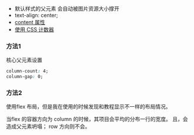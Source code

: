 - 默认样式的父元素 会自动被图片资源大小撑开
- text-align: center;
- [content 属性 ](https://developer.mozilla.org/zh-CN/docs/Web/CSS/content)
- [使用 CSS 计数器](https://developer.mozilla.org/zh-CN/docs/Web/CSS/CSS_counter_styles/Using_CSS_counters)

### 方法1

核心父元素设置
```css
column-count: 4;
column-gap: 0;
```
### 方法2

使用flex 布局，但是我在使用的时候发现和教程显示不一样的布局情况。

当flex 的容器方向为 column 的时候，其项目会平均的分布一行的宽度。
且，会造成父元素坍塌； row 方向则不会。
